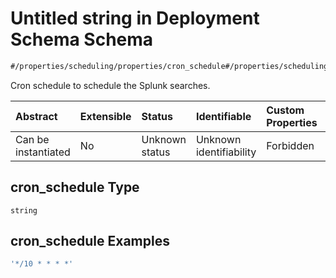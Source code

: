 # Untitled string in Deployment Schema Schema

```txt
#/properties/scheduling/properties/cron_schedule#/properties/scheduling/properties/cron_schedule
```

Cron schedule to schedule the Splunk searches.

| Abstract            | Extensible | Status         | Identifiable            | Custom Properties | Additional Properties | Access Restrictions | Defined In                                                                       |
| :------------------ | :--------- | :------------- | :---------------------- | :---------------- | :-------------------- | :------------------ | :------------------------------------------------------------------------------- |
| Can be instantiated | No         | Unknown status | Unknown identifiability | Forbidden         | Allowed               | none                | [deployments.spec.json*](../../out/deployments.spec.json "open original schema") |

## cron_schedule Type

`string`

## cron_schedule Examples

```yaml
'*/10 * * * *'

```
